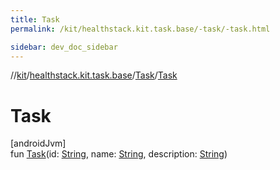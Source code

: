 ```yaml
---
title: Task
permalink: /kit/healthstack.kit.task.base/-task/-task.html

sidebar: dev_doc_sidebar
---
```

//[kit](../../../index.html)/[healthstack.kit.task.base](../index.html)/[Task](index.html)/[Task](-task.html)



# Task



[androidJvm]\
fun [Task](-task.html)(id: [String](https://kotlinlang.org/api/latest/jvm/stdlib/kotlin/-string/index.html), name: [String](https://kotlinlang.org/api/latest/jvm/stdlib/kotlin/-string/index.html), description: [String](https://kotlinlang.org/api/latest/jvm/stdlib/kotlin/-string/index.html))




